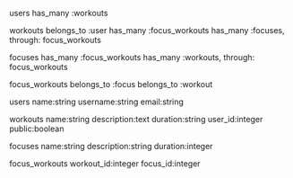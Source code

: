 users
has_many :workouts

workouts
belongs_to :user
has_many :focus_workouts
has_many :focuses, through: focus_workouts

focuses
has_many :focus_workouts
has_many :workouts, through: focus_workouts

focus_workouts
belongs_to :focus
belongs_to :workout




users
name:string
username:string
email:string

workouts
name:string
description:text
duration:string 
user_id:integer
public:boolean

focuses
name:string
description:string 
duration:integer


focus_workouts
workout_id:integer
focus_id:integer

